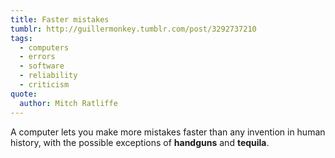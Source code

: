 ```yaml
---
title: Faster mistakes
tumblr: http://guillermonkey.tumblr.com/post/3292737210
tags:
  - computers
  - errors
  - software
  - reliability
  - criticism
quote:
  author: Mitch Ratliffe
---
```


A computer lets you make more mistakes faster than any invention in human history, with the possible exceptions of **handguns** and **tequila**.
